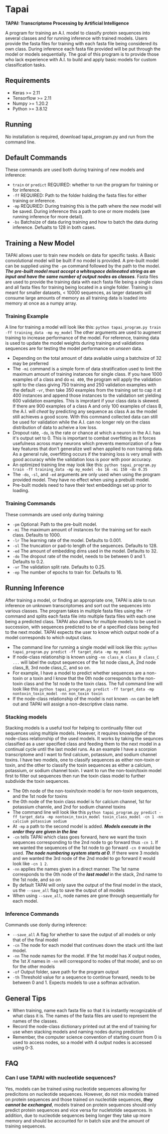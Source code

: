 # Tapai
**TAPAI: Transcriptome Processing by Artificial Intelligence**

A program for training an A.I. model to classify protein sequences into several classes and for running inference with trained models. Users provide the fasta files for training with each fasta file being considered its own class. During inference each fasta file provided will be put through the model or models sequentially. The goal of this program is to provide those who lack experience with A.I. to build and apply basic models for custom classification tasks.

## Requirements
+ Keras >= 2.11
+ Tensorflow >= 2.11
+ Numpy >= 1.20.2
+ Python >= 3.8.12

## Running
No installation is required, download tapai_program.py and run from the command line.


## Default Commands
These commands are used both during training of new models and inference:
+ `train` or `predict` REQUIRED: whether to run the program for training or for inference.
+ `-ff` REQUIRED: Path to the folder holding the fasta files for either training or inference.
+ `-mp` REQURIED: During training this is the path where the new model will be saved. During inference this a path to one or more models (see running inference for more detail).
+ `-bs` Batchsize of data during training and how to batch the data during inference. Defualts to 128 in both cases.


## Training a New Model
TAPAI allows user to train new models on data for specific tasks. A Basic convolutional model will be built if no model is provided. A pre-built model can be supplied using the `-pm` command followed by the path to the model. ***The pre-built model must accept a whitespace delineated string as an input and have the same number of output nodes as classes***. Fasta files are used to provide the training data with each fasta file being a single class and all fasta files for training being located in a single folder. Training is meant for smaller datasets, < 10000 sequences, as larger datasets will consume large amounts of memory as all training data is loaded into memory at once as a numpy array.


### Training Example
A line for training a model will look like this: `python tapai_program.py train -ff training_data -mp my_model` The other arguments are used to augment training to increase performance of the model. For reference, training data is used to update the model weights during training and validations sequences are for testing the model performance on _unseen_ data.
+ Depending on the total amount of data avaliable using a batchsize of 32 may be preferred
+ The `-mi` command is a simple form of data stratification used to limit the maximum amount of training instances for single class. If you have 1000 examples of a class and do `mi 400`, the program will apply the validation split to the class giving 750 training and 250 validation examples with the default `-vr`, then take 350 examples from the training set to cap it at 400 instances and append those instances to the validation set yielding 600 validation examples. This is improtant if your class data is skewed. If there are 900 examples of a class A and only 100 examples of class B, the A.I. will _cheat_ by predicting any sequence as class A as the model still achieves a good score. With this command collected data can still be used for validation while the A.I. can no longer rely on the class distribution of data to acheive a low loss.
+ Dropout rate, `-do`, is the rate or chance at which a neuron in the A.I. has it's output set to 0. This is important to combat overfitting as it forces usefulness across many neurons which prevents memorization of a few key features that don't generalize well when applied to non training data. As a general rule, overfitting occurs if the training loss is very small with good accuracy while the validation loss is poor with poor accuracy.
+ An optimized training line may look like this: `python tapai_program.py train -ff training_data -mp my_model -bs 16 -mi 150 -do 0.35`
+ The `-do`, `-sl`, and `-ed` arguments are only used when using the program provided model. They have no effect when using a prebuilt model.
+ Pre-built models need to have their text embeddings set up prior to loading.


### Training Commands
These commands are used only during training:
+ `-pm` Optional: Path to the pre-built model.
+ `-mi` The maximum amount of instances for the training set for each class. Defaults to 1000.
+ `-lr` The learning rate of the model. Defaults to 0.001.
+ `-sl` The truncation or pad-to length of the sequences. Defaults to 128. 
+ `-ed` The amount of embedding dims used in the model. Defaults to 32.
+ `-do` The dropout rate of the model, needs to be between 0 and 1. Defaults to 0.2.
+ `-vr` The validation split rate. Defaults to 0.25.
+ `-ep` The number of epochs to train for. Defaults to 16.


## Running Inference
After training a model, or finding an appropriate one, TAPAI is able to run inference on unknown transcriptomes and sort out the sequences into various classes. The program takes in multiple fasta files using the `-ff` command and splits each fasta file into multiple fasta files with each one being a predicted class. TAPAI also allows for multiple models to be used in succession, with sequences predicted to be of a specified class being fed to the next model. TAPAI expects the user to know which output node of a model corresponds to which output class.
+ The command line for running a single model will look like this: `python tapai_program.py predict -ff target_data -mp my_model`
+ If node-class relationship is known using `-nn class_A class_B class_C ...` will label the output sequences of the 1st node class_A, 2nd node class_B, 3rd node class_C, and so on.
+ For example, I have a model to predict whether sequences are a non-toxin or a toxin and I know that the 0th node corresponds to the non-toxin class and the 1st node to the toxin class. The full command line will look like this `python tapai_program.py predict -ff target_data -mp nontoxin_toxin_model -nn non_toxin toxin`
+ If the node-class relationship of the model is not known `-nn` can be left out and TAPAI will assign a non-descriptive class name.


### Stacking models
Stacking models is a useful tool for helping to continually filter out sequences using multiple models. However, it requires knowledge of the node-class relationship of the used models. It works by taking the sequnces classified as a user specified class and feeding them to the next model in a continual cycle until the last model runs. As an example I have a scorpion transcriptome and I want to find calcium, potassium, and sodium channel toxins. I have two models, one to classify sequences as either non-toxin or toxin, and the other to classify the toxin sequences as either a calcium, potassium, or sodium channel toxin. I want to run the non-toxin/toxin model first to filter out sequences then run the toxin class model to further subdivide the toxin sequences.
+ The 0th node of the non-toxin/toxin model is for non-toxin sequences, and the 1st node for toxins
+ the 0th node of the toxin class model is for calcium channel, 1st for potassium channle, and 2nd for sodium channel toxins
+ The command line will look like this `python tapai_program.py predict -ff target_data -mp nontoxin_toxin_model toxin_class_model -cn 1 -nn calcium potassium sodium`
+ At `-mp` a path to the second model is added. ***Models execute in the order they are given in the line***
+  `-cn` tells TAPAI which class goes forward, here we want the toxin sequences corresponding to the 2nd node to go forward thus `-cn 1`. If we wanted the sequences of the 1st node to go forward `-cn 0` would be used. ***The node numbering system starts at 0***. If there were 3 models and we wanted the 3rd node of the 2nd model to go forward it would look like `-cn 1 2`.
+  `-nn` applies the names given in a direct manner. The 1st name corresponds to the 0th node of the ***last model*** in the stack, 2nd name to the 1st node, and so on
+  By default TAPAI will only save the output of the final model in the stack, us the `--save_all` flag to save the output of all models
+  When using `--save_all`, node names are gone through sequentially for each model.


### Inference Commands
Commands use donly during inference:
+ `--save_all` A flag for whether to save the output of all models or only that of the final model
+ `-cn` The node for each model that continues down the stack unti lthe last model.
+ `-nn` The node names for the model. If the 1st model has _X_ output nodes, the 1st _X_ names in `-nn` will correspond to nodes of that model, and so on for the other models
+ `-of` Output folder, save path for the program output
+ `-th` Threshold value for a sequence to continue forward, needs to be between 0 and 1. Expects models to use a softmax activation.


## General Tips
+ When training, name each fasta file so that it is instantly recognizable of what class it is. The names of the fasta files are used to represent the names of the classes.
+ Record the node-class dictionary printed out at the end of training for use when stacking models and naming nodes during prediction
+ Remember, the computer science convention of starting count from 0 is used to access nodes, so a model with 4 output nodes is accessed using 0-3.


## FAQ
### Can I use TAPAI with nucleotide sequences?
Yes, models can be trained using nucleotide sequences allowing for predicitons on nucleotide sequences. However, do not mix models trained on protein sequences and those trained on nucleotide sequences, ***they cannot be exchanged***, models trained on protein sequences should only predict protein sequences and vice versa for nucletotide sequences. In addition, due to nucleotide sequences being longer they take up more memory and should be accounted for in batch size and the amount of training sequences.

